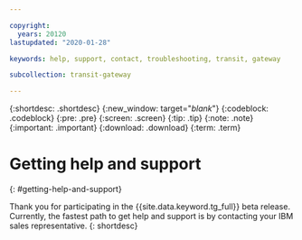 ```yaml
---

copyright:
  years: 20120
lastupdated: "2020-01-28"

keywords: help, support, contact, troubleshooting, transit, gateway

subcollection: transit-gateway

---
```


{:shortdesc: .shortdesc}
{:new_window: target="_blank_"}
{:codeblock: .codeblock}
{:pre: .pre}
{:screen: .screen}
{:tip: .tip}
{:note: .note}
{:important: .important}
{:download: .download}
{:term: .term}

# Getting help and support
{: #getting-help-and-support}

Thank you for participating in the {{site.data.keyword.tg_full}} beta release. Currently, the fastest path to get help and support is by contacting your IBM sales representative.
{: shortdesc}
